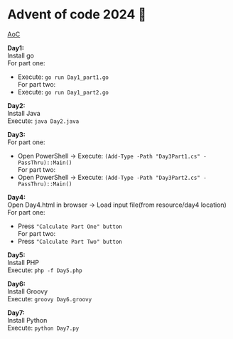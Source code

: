 # Advent of code 2024 🎄

[AoC](https://adventofcode.com/2024)


**Day1:**  
Install go  
For part one:  
- Execute: `go run Day1_part1.go`  
For part two:  
- Execute: `go run Day1_part2.go`  

**Day2:**  
Install Java  
Execute: `java Day2.java`  

**Day3:**  
For part one:  
- Open PowerShell -> Execute: `(Add-Type -Path "Day3Part1.cs" -PassThru)::Main()`  
For part two:  
- Open PowerShell -> Execute: `(Add-Type -Path "Day3Part2.cs" -PassThru)::Main()`  

**Day4:**  
Open Day4.html in browser -> Load input file(from resource/day4 location)  
For part one:  
- Press `"Calculate Part One" button`  
For part two:  
- Press `"Calculate Part Two" button`  

**Day5:**  
Install PHP  
Execute: `php -f Day5.php`  

**Day6:**  
Install Groovy  
Execute: `groovy Day6.groovy`  

**Day7:**  
Install Python  
Execute: `python Day7.py`  
